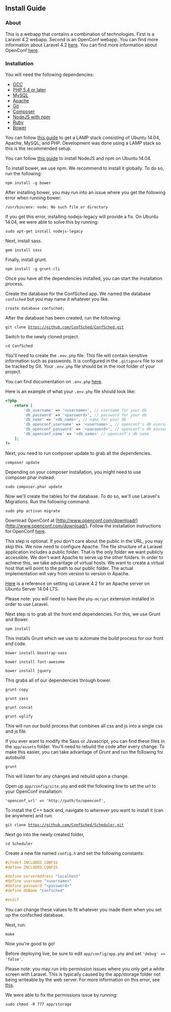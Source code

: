 ## Install Guide

### About
This is a webapp that contains a combination of technologies. First is a Laravel 4.2 webapp. Second is an OpenConf webapp. You can find more information about Laravel 4.2 [here](http://laravel.com/docs/4.2). You can find more information about OpenConf [here](http://www.openconf.com/support/).

### Installation

You will need the following dependencies:

* [GCC](https://gcc.gnu.org/)
* [PHP 5.4 or later](https://php.net/)
* [MySQL](https://www.mysql.com/)
* [Apache](https://httpd.apache.org/)
* [Git](http://git-scm.com/downloads)
* [Composer](https://getcomposer.org/download/)
* [NodeJS with npm](https://nodejs.org)
* [Ruby](https://www.ruby-lang.org/en/downloads/)
* [Bower](http://bower.io/#install-bower)

You can follow [this guide](https://www.digitalocean.com/community/tutorials/how-to-install-linux-apache-mysql-php-lamp-stack-on-ubuntu-14-04) to get a LAMP stack consisting of Ubuntu 14.04, Apache, MySQL, and PHP. Development was done using a LAMP stack so this is the recommended setup.

You can follow [this guide](https://www.digitalocean.com/community/tutorials/how-to-install-node-js-on-an-ubuntu-14-04-server) to install NodeJS and npm on Ubuntu 14.04.

To install bower, we use npm. We recommend to install it globally. To do so, run the following:

<code>npm install -g bower</code>

After installing bower, you may run into an issue where you get the following error when running bower:

<code>/usr/bin/env: node: No such file or directory</code>

If you get this error, installing nodejs-legacy will provide a fix. On Ubuntu 14.04, we were able to solve this by running:

<code>sudo apt-get install nodejs-legacy</code>

Next, install sass.

<code>gem install sass</code>

Finally, install grunt.

<code>npm install -g grunt-cli</code>

Once you have all the dependencies installed, you can start the installation process.

Create the database for the ConfSched app. We named the database <code>confsched</code> but you may name it whatever you like.

<code>create database confsched;</code>

After the database has been created, run the following:

<code>git clone https://github.com/ConfSched/ConfSched.git</code>

Switch to the newly cloned project.

<code>cd ConfSched</code>

You'll need to create the <code>.env.php</code> file. This file will contain sensitive information such as passwords. It is configured in the <code>.gitignore</code> file to not be tracked by Git. Your <code>.env.php</code> file should be in the root folder of your project. 

You can find documentation on <code>.env.php</code> [here](http://laravel.com/docs/4.2/configuration#protecting-sensitive-configuration). 

Here is an example of what your <code>.env.php</code> file should look like:

```php
<?php
    return [
        'db_username' => '<username>', // username for your db
        'db_password' => '<password>', // password for your db
        'db_name' => '<db_name>', // name for your db
        'db_openconf_username' => '<username>', // openconf's db username
        'db_openconf_password' => '<password>', // openconf's db password
        'db_openconf_name' => '<db_name>' // openconf's db name
    ];
?>
```

Next, you need to run composer update to grab all the dependencies.

<code>composer update</code>

Depending on your composer installation, you might need to use composer.phar instead:

<code>sudo composer.phar update</code>

Now we'll create the tables for the database. To do so, we'll use Laravel's Migrations. Run the following command:

<code>sudo php artisan migrate</code>

Download OpenConf at [http://www.openconf.com/download/](http://www.openconf.com/download/). Follow the installation instructions for OpenConf [here](http://www.openconf.com/documentation/install.php).

This step is optional. If you don't care about the public in the URL, you may skip this. We now need to configure Apache. The file structure of a Laravel application includes a public folder. That is the only folder we want publicly accessible. We don't want Apache to serve up the other folders. In order to achieve this, we take advantage of virtual hosts. We want to create a virtual host that will point to the path to our public folder. The actual implementation will vary from version to version in Apache.

[Here](http://ulyssesonline.com/2014/07/24/install-laravel-4-2-on-ubuntu-server-14-04-lts/) is a reference on setting up Larave 4.2 for an Apache server on Ubuntu Server 14.04 LTS.

Please note: you will need to have the <code>php-mcrypt</code> extension installed in order to use Laravel.

Next step is to grab all the front end dependencies. For this, we use Grunt and Bower.

<code>npm install</code>

This installs Grunt which we use to automate the build process for our front end code.

<code>bower install boostrap-sass</code>

<code>bower install font-awesome</code>

<code>bower install jquery</code>

This grabs all of our dependencies through bower.

<code>grunt copy</code>

<code>grunt sass</code>

<code>grunt concat</code>

<code>grunt uglify</code>

This will run our build process that combines all css and js into a single css and js file.

If you ever want to modify the Sass or Javascript, you can find these files in the <code>app/assets</code> folder. You'll need to rebuild the code after every change. To make this easier, you can take advantage of Grunt and run the following for autobuild:

<code>grunt</code>

This will listen for any changes and rebuild upon a change.

Open up <code>app/config/site.php</code> and edit the following line to set the url to your OpenConf installation:

<code>'openconf_url' => 'http://path/to/openconf',</code>

To install the C++ back end, navigate to wherever you want to install it (can be anywhere) and run:

<code>git clone https://github.com/ConfSched/Scheduler.git</code>

Next go into the newly created folder,

<code>cd Scheduler</code>

Create a new file named <code>config.h</code> and set the following constants:

```c++
#ifndef INCLUDED_CONFIG
#define INCLUDED_CONFIG

#define serverAddress "localhost"
#define username "<username>"
#define password "<password>"
#define dbName "confsched"

#endif
```
You can change these values to fit whatever you made them when you set up the confsched database.

Next, run:

<code>make</code>

Now you're good to go!

Before deploying live, be sure to edit <code>app/config/app.php</code> and set <code>'debug' => 'false'</code>.

Please note: you may run into permission issues where you only get a white screen with Laravel. This is typically caused by the app/storage folder not being writeable by the web server. For more information on this error, see [this](http://stackoverflow.com/questions/20678360/laravel-blank-white-screen).

We were able to fix the permissions issue by running:

<code>sudo chmod -R 777 app/storage</code>
